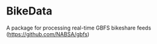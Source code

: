 # BikeData

A package for processing real-time GBFS bikeshare feeds (https://github.com/NABSA/gbfs)

